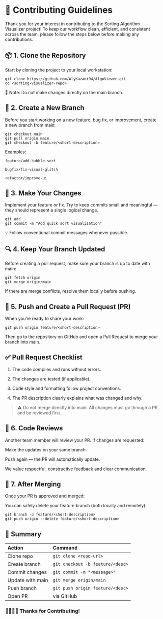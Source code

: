 # 🧩 Contributing Guidelines

Thank you for your interest in contributing to the Sorting Algorithm Visualizer project!
To keep our workflow clean, efficient, and consistent across the team, please follow the steps below before making any contributions.

## 📦 1. Clone the Repository

Start by cloning the project to your local workstation:

```
git clone https://github.com/AlyKazani04/AlgoViewer.git
cd <sorting-visualizer-repo>
```

🔹 Note: Do not make changes directly on the main branch.

## 🌱 2. Create a New Branch

Before you start working on a new feature, bug fix, or improvement, create a new branch from main:

```
git checkout main
git pull origin main
git checkout -b feature/<short-description>
```

Examples:

```
feature/add-bubble-sort

bugfix/fix-visual-glitch

refactor/improve-ui
```

## 🧠 3. Make Your Changes

Implement your feature or fix.
Try to keep commits small and meaningful — they should represent a single logical change.

```
git add .
git commit -m "Add quick sort visualization"
```


💡 Follow conventional commit messages whenever possible.

## 🔍 4. Keep Your Branch Updated

Before creating a pull request, make sure your branch is up to date with main:

```
git fetch origin
git merge origin/main
```

If there are merge conflicts, resolve them locally before pushing.

## 🚀 5. Push and Create a Pull Request (PR)

When you’re ready to share your work:

```
git push origin feature/<short-description>
```

Then go to the repository on GitHub and open a Pull Request to merge your branch into main.

## ✅ Pull Request Checklist

1. The code compiles and runs without errors.

2. The changes are tested (if applicable).

3. Code style and formatting follow project conventions.

4. The PR description clearly explains what was changed and why.

> ⚠️ Do not merge directly into main.
All changes must go through a PR and be reviewed first.

## 💬 6. Code Reviews

Another team member will review your PR.
If changes are requested:

Make the updates on your same branch.

Push again — the PR will automatically update.

We value respectful, constructive feedback and clear communication.

## 🧹 7. After Merging

Once your PR is approved and merged:

You can safely delete your feature branch (both locally and remotely):

```
git branch -d feature/<short-description>
git push origin --delete feature/<short-description>
```

## 🧭 Summary
| Action | Command |
|:--------|:----------|
| Clone repo | `git clone <repo-url>` |
| Create branch | `git checkout -b feature/<desc>` |
| Commit changes | `git commit -m "<message>"` |
| Update with main | `git merge origin/main` |
| Push branch | `git push origin feature/<desc>` |
| Open PR | via GitHub |

### 🫱🏼‍🫲🏽 Thanks for Contributing!

